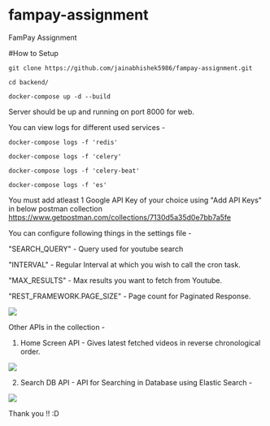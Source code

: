 # fampay-assignment
FamPay Assignment

#How to Setup

    git clone https://github.com/jainabhishek5986/fampay-assignment.git

    cd backend/

    docker-compose up -d --build

Server should be up and running on port 8000 for web.

You can view logs for different used services - 
    
    docker-compose logs -f 'redis'

    docker-compose logs -f 'celery'

    docker-compose logs -f 'celery-beat'

    docker-compose logs -f 'es'

You must add atleast 1 Google API Key of your choice using "Add API Keys" in below postman collection
https://www.getpostman.com/collections/7130d5a35d0e7bb7a5fe

You can configure following things in the settings file - 

"SEARCH_QUERY" - Query used for youtube search

"INTERVAL" - Regular Interval at which you wish to call the cron task.

"MAX_RESULTS" - Max results you want to fetch from Youtube.

"REST_FRAMEWORK.PAGE_SIZE" - Page count for Paginated Response.

![](https://github.com/jainabhishek5986/fampay-assignment/blob/main/backend/images/Add%20API%20Keys%20Postman.png)

Other APIs in the collection - 

1. Home Screen API - Gives latest fetched videos in reverse chronological order.

![](https://github.com/jainabhishek5986/fampay-assignment/blob/main/backend/images/Home%20Screen%20API%20Postman.png)

2. Search DB API - API for Searching in Database using Elastic Search - 

![](https://github.com/jainabhishek5986/fampay-assignment/blob/main/backend/images/Search%20API%20Postman.png)

Thank you !! :D